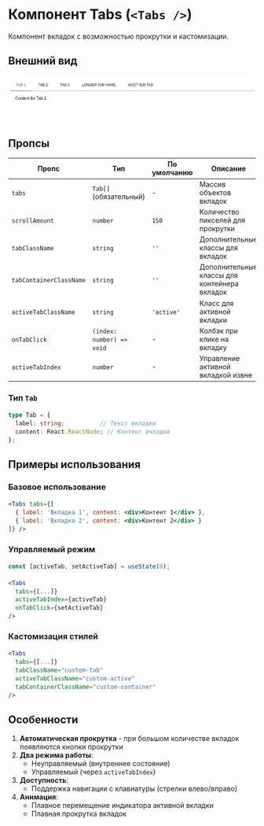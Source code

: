 # Компонент Tabs (`<Tabs />`)

Компонент вкладок с возможностью прокрутки и кастомизации.

## Внешний вид  

![Tabs](img/Tabs.png)

## Пропсы

| Пропс                  | Тип                     | По умолчанию     | Описание |
|------------------------|-------------------------|------------------|----------|
| `tabs`                 | `Tab[]` (обязательный)  | -                | Массив объектов вкладок |
| `scrollAmount`         | `number`                | `150`            | Количество пикселей для прокрутки |
| `tabClassName`         | `string`                | `''`             | Дополнительные классы для вкладок |
| `tabContainerClassName`| `string`                | `''`             | Дополнительные классы для контейнера вкладок |
| `activeTabClassName`   | `string`                | `'active'`       | Класс для активной вкладки |
| `onTabClick`           | `(index: number) => void` | -              | Колбэк при клике на вкладку |
| `activeTabIndex`       | `number`                | -                | Управление активной вкладкой извне |

### Тип `Tab`

```ts
type Tab = {
  label: string;          // Текст вкладки
  content: React.ReactNode; // Контент вкладки
};
```

## Примеры использования

### Базовое использование

```jsx
<Tabs tabs={[
  { label: 'Вкладка 1', content: <div>Контент 1</div> },
  { label: 'Вкладка 2', content: <div>Контент 2</div> }
]} />
```

### Управляемый режим

```jsx
const [activeTab, setActiveTab] = useState(0);

<Tabs 
  tabs={[...]} 
  activeTabIndex={activeTab}
  onTabClick={setActiveTab}
/>
```

### Кастомизация стилей

```jsx
<Tabs 
  tabs={[...]}
  tabClassName="custom-tab"
  activeTabClassName="custom-active"
  tabContainerClassName="custom-container"
/>
```

## Особенности

1. **Автоматическая прокрутка** - при большом количестве вкладок появляются кнопки прокрутки
2. **Два режима работы**:
   - Неуправляемый (внутреннее состояние)
   - Управляемый (через `activeTabIndex`)
3. **Доступность**:
   - Поддержка навигации с клавиатуры (стрелки влево/вправо)
4. **Анимация**:
   - Плавное перемещение индикатора активной вкладки
   - Плавная прокрутка вкладок
